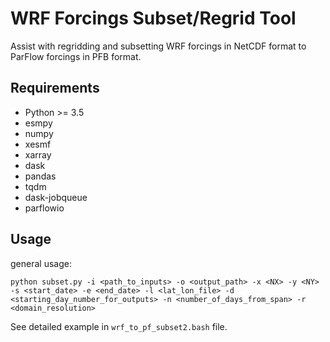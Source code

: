 # WRF Forcings Subset/Regrid Tool

Assist with regridding and subsetting WRF forcings in NetCDF format to ParFlow forcings in PFB format.

## Requirements

* Python >= 3.5
* esmpy
* numpy
* xesmf
* xarray
* dask
* pandas
* tqdm
* dask-jobqueue
* parflowio

## Usage

general usage:
```
python subset.py -i <path_to_inputs> -o <output_path> -x <NX> -y <NY> -s <start_date> -e <end_date> -l <lat_lon_file> -d <starting_day_number_for_outputs> -n <number_of_days_from_span> -r <domain_resolution>
```

See detailed example in `wrf_to_pf_subset2.bash` file.




